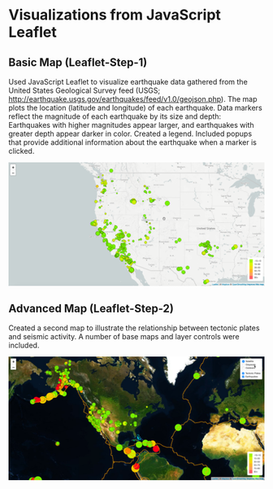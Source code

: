 # Visualizations from JavaScript Leaflet

## Basic Map (Leaflet-Step-1)

Used JavaScript Leaflet to visualize earthquake data gathered from the United States Geological Survey feed (USGS; http://earthquake.usgs.gov/earthquakes/feed/v1.0/geojson.php). The map plots the location (latitude and longitude) of each earthquake. Data markers reflect the magnitude of each earthquake by its size and depth: Earthquakes with higher magnitudes appear larger, and earthquakes with greater depth appear darker in color. Created a legend. Included popups that provide additional information about the earthquake when a marker is clicked.

![Basic](Images/2-BasicMap.png)


## Advanced Map (Leaflet-Step-2)

Created a second map to illustrate the relationship between tectonic plates and seismic activity. A number of base maps and layer controls were included.

![Advanced](Images/5-Advanced.png)